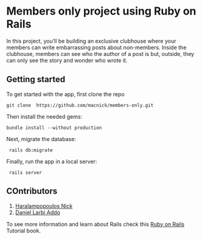 # Members only project using Ruby on Rails

In this project, you’ll be building an exclusive clubhouse where your members can write embarrassing posts about non-members. Inside the clubhouse, members can see who the author of a post is but, outside, they can only see the story and wonder who wrote it.

## Getting started

To get started with the app, first clone the repo 

``` 
git clone  https://github.com/macnick/members-only.git 
```
Then install the needed gems:

```
bundle install --without production 
```

Next, migrate the database:

```
 rails db:migrate
```

Finally, run the app in a local server:

```
 rails server
```
## COntributors

1. [Haralampopoulos Nick](www.github.com/macnick)
2. [Daniel Larbi Addo](www.github.com/addod19)

To see more information and learn about Rails check this [Ruby on Rails](https://www.railstutorial.org/book) Tutorial book.
